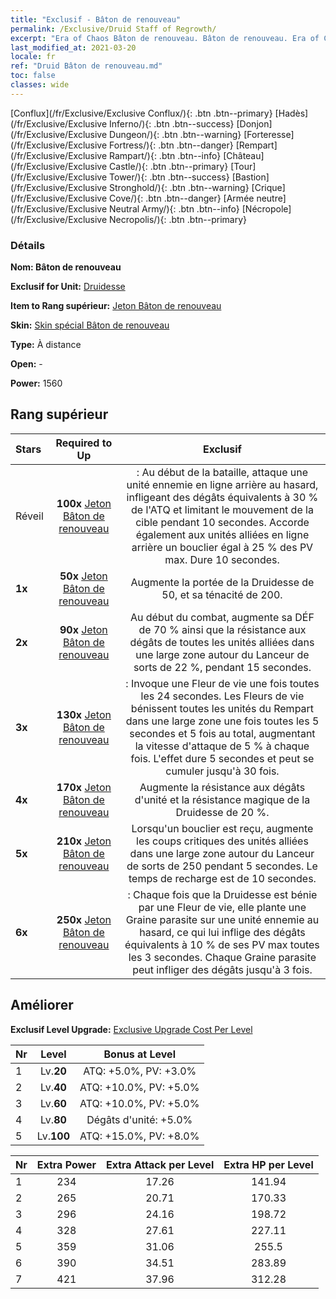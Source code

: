 ```yaml
---
title: "Exclusif - Bâton de renouveau"
permalink: /Exclusive/Druid Staff of Regrowth/
excerpt: "Era of Chaos Bâton de renouveau. Bâton de renouveau. Era of Chaos Exclusif Bâton de renouveau. Druidesse Exclusif."
last_modified_at: 2021-03-20
locale: fr
ref: "Druid Bâton de renouveau.md"
toc: false
classes: wide
---
```

 [Conflux](/fr/Exclusive/Exclusive Conflux/){: .btn .btn--primary} [Hadès](/fr/Exclusive/Exclusive Inferno/){: .btn .btn--success} [Donjon](/fr/Exclusive/Exclusive Dungeon/){: .btn .btn--warning} [Forteresse](/fr/Exclusive/Exclusive Fortress/){: .btn .btn--danger} [Rempart](/fr/Exclusive/Exclusive Rampart/){: .btn .btn--info} [Château](/fr/Exclusive/Exclusive Castle/){: .btn .btn--primary} [Tour](/fr/Exclusive/Exclusive Tower/){: .btn .btn--success} [Bastion](/fr/Exclusive/Exclusive Stronghold/){: .btn .btn--warning} [Crique](/fr/Exclusive/Exclusive Cove/){: .btn .btn--danger} [Armée neutre](/fr/Exclusive/Exclusive Neutral Army/){: .btn .btn--info} [Nécropole](/fr/Exclusive/Exclusive Necropolis/){: .btn .btn--primary} 

### Détails
 **Nom: Bâton de renouveau** 

 **Exclusif for Unit:** [Druidesse](/fr/units/Druid/) 

 **Item to Rang supérieur:** [Jeton Bâton de renouveau](/fr/Items/con_977/)

 **Skin:** [Skin spécial Bâton de renouveau](/fr/Items/con_645/)

 **Type:** À distance

 **Open:** -

 **Power:** 1560

## Rang supérieur

  |     Stars    |  Required to Up | Exclusif |
  |:-------------|:---------------:|:---------------:|
  |  Réveil  | **100x** [Jeton Bâton de renouveau](/fr/Items/con_977/) | <Fouet de liane> : Au début de la bataille, attaque une unité ennemie en ligne arrière au hasard, infligeant des dégâts équivalents à 30 % de l'ATQ et limitant le mouvement de la cible pendant 10 secondes. Accorde également aux unités alliées en ligne arrière un bouclier égal à 25 % des PV max. Dure 10 secondes. |
  | **1x** <i class="fas fa-star"/> | **50x** [Jeton Bâton de renouveau](/fr/Items/con_977/) | Augmente la portée de la Druidesse de 50, et sa ténacité de 200. |
  | **2x** <i class="fas fa-star"/> | **90x** [Jeton Bâton de renouveau](/fr/Items/con_977/) | Au début du combat, augmente sa DÉF de 70 % ainsi que la résistance aux dégâts de toutes les unités alliées dans une large zone autour du Lanceur de sorts de 22 %, pendant 15 secondes. |
  | **3x** <i class="fas fa-star"/> | **130x** [Jeton Bâton de renouveau](/fr/Items/con_977/) | <Fleur de vie> : Invoque une Fleur de vie une fois toutes les 24 secondes. Les Fleurs de vie bénissent toutes les unités du Rempart dans une large zone une fois toutes les 5 secondes et 5 fois au total, augmentant la vitesse d'attaque de 5 % à chaque fois. L'effet dure 5 secondes et peut se cumuler jusqu'à 30 fois. |
  | **4x** <i class="fas fa-star"/> | **170x** [Jeton Bâton de renouveau](/fr/Items/con_977/) | Augmente la résistance aux dégâts d'unité et la résistance magique de la Druidesse de 20 %. |
  | **5x** <i class="fas fa-star"/> | **210x** [Jeton Bâton de renouveau](/fr/Items/con_977/) | Lorsqu'un bouclier est reçu, augmente les coups critiques des unités alliées dans une large zone autour du Lanceur de sorts de 250 pendant 5 secondes. Le temps de recharge est de 10 secondes. |
  | **6x** <i class="fas fa-star"/> | **250x** [Jeton Bâton de renouveau](/fr/Items/con_977/) | <Graine parasite> : Chaque fois que la Druidesse est bénie par une Fleur de vie, elle plante une Graine parasite sur une unité ennemie au hasard, ce qui lui inflige des dégâts équivalents à 10 % de ses PV max toutes les 3 secondes. Chaque Graine parasite peut infliger des dégâts jusqu'à 3 fois. |


## Améliorer
 **Exclusif Level Upgrade:** [Exclusive Upgrade Cost Per Level](/Exclusive/ExclusiveUpgradeCostPerLevel/)

  |  Nr  |   Level  | Bonus at Level |
  |:-----|:--------:|:--------------:|
  | 1 | Lv.**20** | ATQ: +5.0%, PV: +3.0% |
  | 2 | Lv.**40** | ATQ: +10.0%, PV: +5.0% |
  | 3 | Lv.**60** | ATQ: +10.0%, PV: +5.0% |
  | 4 | Lv.**80** | Dégâts d'unité: +5.0% |
  | 5 | Lv.**100** | ATQ: +15.0%, PV: +8.0% |


  |  Nr  |  Extra Power | Extra Attack per Level | Extra HP per Level |
  |:-----|:--------:|:--------:|:--------:|
  | 1 | 234 | 17.26 | 141.94 |
  | 2 | 265 | 20.71 | 170.33 |
  | 3 | 296 | 24.16 | 198.72 |
  | 4 | 328 | 27.61 | 227.11 |
  | 5 | 359 | 31.06 | 255.5 |
  | 6 | 390 | 34.51 | 283.89 |
  | 7 | 421 | 37.96 | 312.28 |


